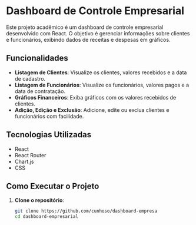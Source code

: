 # Dashboard de Controle Empresarial

Este projeto acadêmico é um dashboard de controle empresarial desenvolvido com React. O objetivo é gerenciar informações sobre clientes e funcionários, exibindo dados de receitas e despesas em gráficos.

## Funcionalidades

- **Listagem de Clientes**: Visualize os clientes, valores recebidos e a data de cadastro.
- **Listagem de Funcionários**: Visualize os funcionários, valores pagos e a data de contratação.
- **Gráficos Financeiros**: Exiba gráficos com os valores recebidos de clientes.
- **Adição, Edição e Exclusão**: Adicione, edite ou exclua clientes e funcionários com facilidade.

## Tecnologias Utilizadas

- React
- React Router
- Chart.js
- CSS

## Como Executar o Projeto

1. **Clone o repositório**:
   ```bash
   git clone https://github.com/cunhoso/dashboard-empresa
   cd dashboard-empresarial
